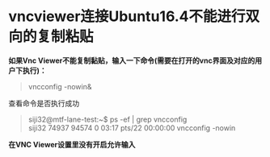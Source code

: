 # vncviewer连接Ubuntu16.4不能进行双向的复制粘贴  
**如果Vnc Viewer不能复制黏贴，输入一下命令(需要在打开的vnc界面及对应的用户下执行)：**  
> vncconfig -nowin&  

查看命令是否执行成功  
> siji32@mtf-lane-test:~$ ps -ef | grep vncconfig  
siji32    74937  94574  0 03:17 pts/22   00:00:00 vncconfig -nowin

**在VNC Viewer设置里没有开启允许输入**
